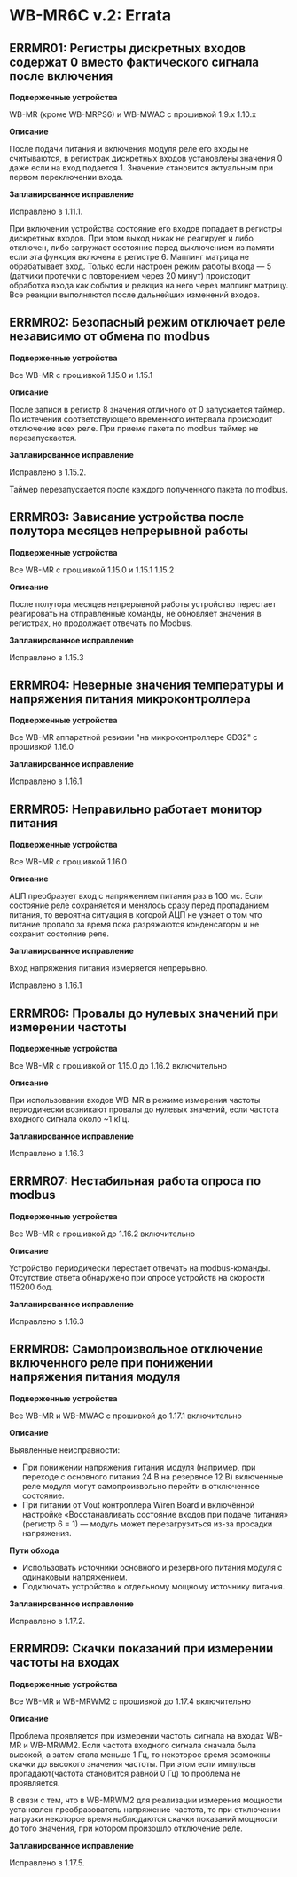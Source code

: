 # WB-MR6C v.2: Errata

## ERRMR01: Регистры дискретных входов содержат 0 вместо фактического сигнала после включения

**Подверженные устройства**

WB-MR (кроме WB-MRPS6) и WB-MWAC с прошивкой 1.9.х 1.10.х

**Описание**

После подачи питания и включения модуля реле его входы не считываются, в регистрах дискретных входов установлены значения 0 даже если на вход подается 1. Значение становится актуальным при первом переключении входа.

**Запланированное исправление**

Исправлено в 1.11.1.

При включении устройства состояние его входов попадает в регистры дискретных входов. При этом выход никак не реагирует и либо отключен, либо загружает состояние перед выключением из памяти если эта функция включена в регистре 6. Маппинг матрица не обрабатывает вход. Только если настроен режим работы входа — 5 (датчики протечки с повторением через 20 минут) происходит обработка входа как события и реакция на него через маппинг матрицу. Все реакции выполняются после дальнейших изменений входов.

## ERRMR02: Безопасный режим отключает реле независимо от обмена по modbus

**Подверженные устройства**

Все WB-MR с прошивкой 1.15.0 и 1.15.1

**Описание**

После записи в регистр 8 значения отличного от 0 запускается таймер. По истечении соответствующего временного интервала происходит отключение всех реле. При приеме пакета по modbus таймер не перезапускается.

**Запланированное исправление**

Исправлено в 1.15.2.

Таймер перезапускается после каждого полученного пакета по modbus.

## ERRMR03: Зависание устройства после полутора месяцев непрерывной работы

**Подверженные устройства**

Все WB-MR с прошивкой 1.15.0 и 1.15.1 1.15.2

**Описание**

После полутора месяцев непрерывной работы устройство перестает реагировать на отправленные команды, не обновляет значения в регистрах, но продолжает отвечать по Modbus.

**Запланированное исправление**

Исправлено в 1.15.3

## ERRMR04: Неверные значения температуры и напряжения питания микроконтроллера

**Подверженные устройства**

Все WB-MR аппаратной ревизии "на микроконтроллере GD32" с прошивкой 1.16.0

**Запланированное исправление**

Исправлено в 1.16.1

## ERRMR05: Неправильно работает монитор питания

**Подверженные устройства**

Все WB-MR с прошивкой 1.16.0

**Описание**

АЦП преобразует вход с напряжением питания раз в 100 мс. Если состояние реле сохраняется и менялось сразу перед пропаданием питания, то вероятна ситуация в которой АЦП не узнает о том что питание пропало за время пока разряжаются конденсаторы и не сохранит состояние реле.

**Запланированное исправление**

Вход напряжения питания измеряется непрерывно.

Исправлено в 1.16.1

## ERRMR06: Провалы до нулевых значений при измерении частоты

**Подверженные устройства**

Все WB-MR с прошивкой от 1.15.0 до 1.16.2 включительно

**Описание**

При использовании входов WB-MR в режиме измерения частоты периодически возникают провалы до нулевых значений, если частота входного сигнала около ~1 кГц.

**Запланированное исправление**

Исправлено в 1.16.3

## ERRMR07: Нестабильная работа опроса по modbus

**Подверженные устройства**

Все WB-MR с прошивкой до 1.16.2 включительно

**Описание**

Устройство периодически перестает отвечать на modbus-команды. Отсутствие ответа обнаружено при опросе устройств на скорости 115200 бод.

**Запланированное исправление**

Исправлено в 1.16.3

## ERRMR08: Самопроизвольное отключение включенного реле при понижении напряжения питания модуля

**Подверженные устройства**

Все WB-MR и WB-MWAC с прошивкой до 1.17.1 включительно

**Описание**

Выявленные неисправности:

- При понижении напряжения питания модуля (например, при переходе с основного питания 24 В на резервное 12 В) включенные реле модуля могут самопроизвольно перейти в отключенное состояние.
- При питании от Vout контроллера Wiren Board и включённой настройке «Восстанавливать состояние входов при подаче питания» (регистр 6 = 1) — модуль может перезагрузиться из-за просадки напряжения.

**Пути обхода**

- Использовать источники основного и резервного питания модуля с одинаковым напряжением.
- Подключать устройство к отдельному мощному источнику питания.

**Запланированное исправление**

Исправлено в 1.17.2.

## ERRMR09: Скачки показаний при измерении частоты на входах

**Подверженные устройства**

Все WB-MR и WB-MRWM2 с прошивкой до 1.17.4 включительно

**Описание**

Проблема проявляется при измерении частоты сигнала на входах WB-MR и WB-MRWM2. Если частота входного сигнала сначала была высокой, а затем стала меньше 1 Гц, то некоторое время возможны скачки до высокого значения частоты. При этом если импульсы пропадают(частота становится равной 0 Гц) то проблема не проявляется.

В связи с тем, что в WB-MRWM2 для реализации измерения мощности установлен преобразователь напряжение-частота, то при отключении нагрузки некоторое время наблюдаются скачки показаний мощности до того значения, при котором произошло отключение реле.

**Запланированное исправление**

Исправлено в 1.17.5.


